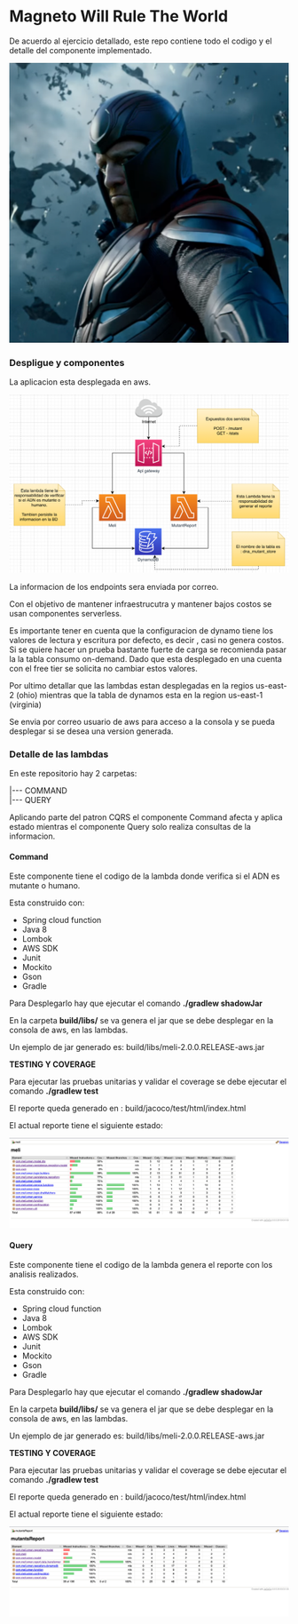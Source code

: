 # Magneto Will Rule The World

De acuerdo al ejercicio detallado, este repo contiene todo el codigo 
y el detalle del componente implementado.

![](images/magneto.png)

### Despligue y componentes

La aplicacion esta desplegada en aws.
 
![](images/Deployment2.png)

La informacion de los endpoints sera enviada por correo.

Con el objetivo de mantener infraestrucutra y mantener bajos costos se
usan componentes serverless.

Es importante tener en cuenta que la configuracion de dynamo tiene 
los valores de lectura y escritura por defecto, es decir , casi no genera
costos. Si se quiere hacer un prueba bastante fuerte de carga se recomienda
pasar la la tabla consumo on-demand. Dado que esta desplegado en una cuenta 
con el free tier se solicita no cambiar estos valores.

Por ultimo detallar que las lambdas estan desplegadas en la regios us-east-2 (ohio)
mientras que la tabla de dynamos esta en la region us-east-1 (virginia)

Se envia por correo usuario de aws para acceso a la consola y se pueda desplegar si se desea
una version generada.


### Detalle de las lambdas

En este repositorio hay 2 carpetas:

  |--- COMMAND  
  |--- QUERY
  
  Aplicando parte del patron CQRS el componente Command afecta y aplica estado 
  mientras el componente Query solo realiza consultas de la informacion.
  
 #### Command
 
 Este componente tiene el codigo de la lambda donde verifica si el ADN es mutante 
 o humano.
 
 Esta construido con:
  - Spring cloud function
  - Java 8
  - Lombok
  - AWS SDK
  - Junit
  - Mockito 
  - Gson
  - Gradle
  
 Para Desplegarlo hay que ejecutar el comando
 **./gradlew shadowJar** 
 
 En la carpeta **build/libs/** se va genera el jar que se debe desplegar 
 en la consola de aws, en las lambdas.
 
 Un ejemplo de jar generado es: build/libs/meli-2.0.0.RELEASE-aws.jar
 
 **TESTING Y COVERAGE**
 
 Para ejecutar las pruebas unitarias y validar el coverage se debe ejecutar el comando
 **./gradlew test**
 
 El reporte queda generado en : build/jacoco/test/html/index.html
 
 El actual reporte tiene el siguiente estado:
 
 ![](images/CommandReport.png)

#### Query

 Este componente tiene el codigo de la lambda genera el reporte con los analisis 
 realizados.
 
 
 Esta construido con:
  - Spring cloud function
  - Java 8
  - Lombok
  - AWS SDK
  - Junit
  - Mockito 
  - Gson
  - Gradle
  
   Para Desplegarlo hay que ejecutar el comando
   **./gradlew shadowJar** 
   
   En la carpeta **build/libs/** se va genera el jar que se debe desplegar 
   en la consola de aws, en las lambdas.
   
   Un ejemplo de jar generado es: build/libs/meli-2.0.0.RELEASE-aws.jar
   
   **TESTING Y COVERAGE**
   
   Para ejecutar las pruebas unitarias y validar el coverage se debe ejecutar el comando
   **./gradlew test**
   
   El reporte queda generado en : build/jacoco/test/html/index.html
   
   El actual reporte tiene el siguiente estado:
   
   ![](images/QueryReport.png)